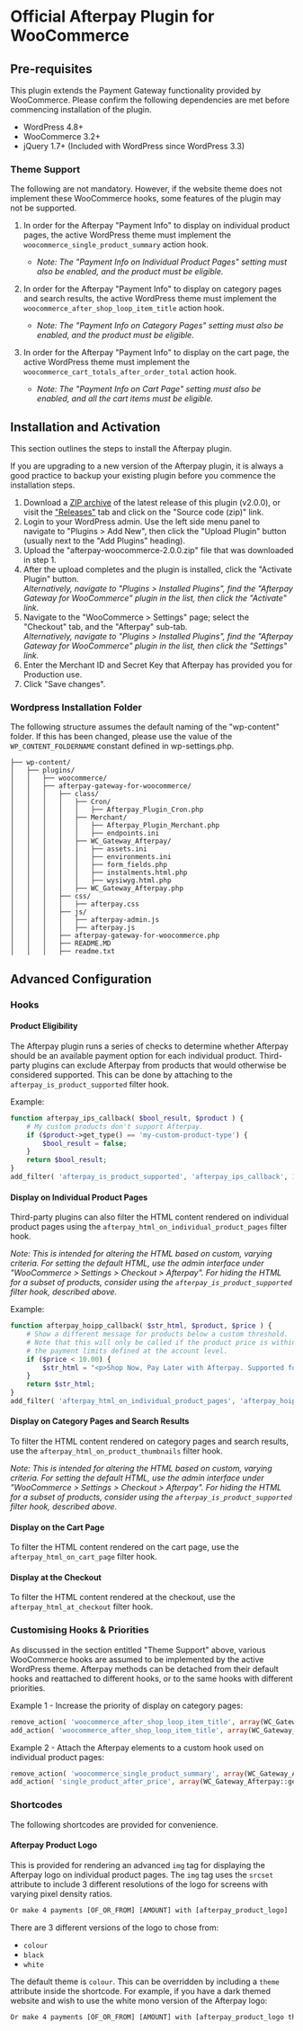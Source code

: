 # Official Afterpay Plugin for WooCommerce

## Pre-requisites

This plugin extends the Payment Gateway functionality provided by WooCommerce. Please confirm the following dependencies are met before commencing installation of the plugin.

* WordPress 4.8+
* WooCommerce 3.2+
* jQuery 1.7+ (Included with WordPress since WordPress 3.3)

### Theme Support

The following are not mandatory. However, if the website theme does not implement these WooCommerce hooks, some features of the plugin may not be supported.

1. In order for the Afterpay "Payment Info" to display on individual product pages, the active WordPress theme must implement the `woocommerce_single_product_summary` action hook.
    * _Note: The "Payment Info on Individual Product Pages" setting must also be enabled, and the product must be eligible._

2. In order for the Afterpay "Payment Info" to display on category pages and search results, the active WordPress theme must implement the `woocommerce_after_shop_loop_item_title` action hook.
    * _Note: The "Payment Info on Category Pages" setting must also be enabled, and the product must be eligible._

3. In order for the Afterpay "Payment Info" to display on the cart page, the active WordPress theme must implement the `woocommerce_cart_totals_after_order_total` action hook.
    * _Note: The "Payment Info on Cart Page" setting must also be enabled, and all the cart items must be eligible._

## Installation and Activation

This section outlines the steps to install the Afterpay plugin.

If you are upgrading to a new version of the Afterpay plugin, it is always a good practice to backup your existing plugin before you commence the installation steps.

1. Download a [ZIP archive](https://github.com/afterpay/afterpay-woocommerce/archive/v2.0.0.zip) of the latest release of this plugin (v2.0.0), or visit the ["Releases"](https://github.com/afterpay/afterpay-woocommerce/releases) tab and click on the "Source code (zip)" link.
2. Login to your WordPress admin. Use the left side menu panel to navigate to "Plugins > Add New", then click the "Upload Plugin" button (usually next to the "Add Plugins" heading).
3. Upload the "afterpay-woocommerce-2.0.0.zip" file that was downloaded in step 1.
4. After the upload completes and the plugin is installed, click the "Activate Plugin" button.  
   _Alternatively, navigate to "Plugins > Installed Plugins", find the "Afterpay Gateway for WooCommerce" plugin in the list, then click the "Activate" link._
5. Navigate to the "WooCommerce > Settings" page; select the "Checkout" tab, and the "Afterpay" sub-tab.  
   _Alternatively, navigate to "Plugins > Installed Plugins", find the "Afterpay Gateway for WooCommerce" plugin in the list, then click the "Settings" link._
6. Enter the Merchant ID and Secret Key that Afterpay has provided you for Production use.
7. Click "Save changes".

### Wordpress Installation Folder

The following structure assumes the default naming of the "wp-content" folder. If this has been changed, please use the value of the `WP_CONTENT_FOLDERNAME` constant defined in wp-settings.php.

```
├── wp-content/
│   ├── plugins/
│   │   ├── woocommerce/
│   │   ├── afterpay-gateway-for-woocommerce/
│   │   │   ├── class/
│   │   │   │   ├── Cron/
│   │   │   │   │   ├── Afterpay_Plugin_Cron.php
│   │   │   │   ├── Merchant/
│   │   │   │   │   ├── Afterpay_Plugin_Merchant.php
│   │   │   │   │   ├── endpoints.ini
│   │   │   │   ├── WC_Gateway_Afterpay/
│   │   │   │   │   ├── assets.ini
│   │   │   │   │   ├── environments.ini
│   │   │   │   │   ├── form_fields.php
│   │   │   │   │   ├── instalments.html.php
│   │   │   │   │   ├── wysiwyg.html.php
│   │   │   │   ├── WC_Gateway_Afterpay.php
│   │   │   ├── css/
│   │   │   │   ├── afterpay.css
│   │   │   ├── js/
│   │   │   │   ├── afterpay-admin.js
│   │   │   │   ├── afterpay.js
│   │   │   ├── afterpay-gateway-for-woocommerce.php
│   │   │   ├── README.MD
│   │   │   ├── readme.txt
```

## Advanced Configuration

### Hooks

#### Product Eligibility

The Afterpay plugin runs a series of checks to determine whether Afterpay should be an available payment option for each individual product. Third-party plugins can exclude Afterpay from products that would otherwise be considered supported. This can be done by attaching to the `afterpay_is_product_supported` filter hook.

Example:
```PHP
function afterpay_ips_callback( $bool_result, $product ) {
    # My custom products don't support Afterpay.
    if ($product->get_type() == 'my-custom-product-type') {
        $bool_result = false;
    }
    return $bool_result;
}
add_filter( 'afterpay_is_product_supported', 'afterpay_ips_callback', 10, 2 );
```

#### Display on Individual Product Pages

Third-party plugins can also filter the HTML content rendered on individual product pages using the `afterpay_html_on_individual_product_pages` filter hook.

*Note: This is intended for altering the HTML based on custom, varying criteria. For setting the default HTML, use the admin interface under "WooCommerce > Settings > Checkout > Afterpay". For hiding the HTML for a subset of products, consider using the `afterpay_is_product_supported` filter hook, described above.*

Example:
```PHP
function afterpay_hoipp_callback( $str_html, $product, $price ) {
    # Show a different message for products below a custom threshold.
    # Note that this will only be called if the product price is within
    # the payment limits defined at the account level.
    if ($price < 10.00) {
        $str_html = "<p>Shop Now, Pay Later with Afterpay. Supported for orders over $10.00</p>";
    }
    return $str_html;
}
add_filter( 'afterpay_html_on_individual_product_pages', 'afterpay_hoipp_callback', 10, 3 );
```

#### Display on Category Pages and Search Results

To filter the HTML content rendered on category pages and search results, use the `afterpay_html_on_product_thumbnails` filter hook.

*Note: This is intended for altering the HTML based on custom, varying criteria. For setting the default HTML, use the admin interface under "WooCommerce > Settings > Checkout > Afterpay". For hiding the HTML for a subset of products, consider using the `afterpay_is_product_supported` filter hook, described above.*

#### Display on the Cart Page

To filter the HTML content rendered on the cart page, use the `afterpay_html_on_cart_page` filter hook.

#### Display at the Checkout

To filter the HTML content rendered at the checkout, use the `afterpay_html_at_checkout` filter hook.

### Customising Hooks & Priorities

As discussed in the section entitled "Theme Support" above, various WooCommerce hooks are assumed to be implemented by the active WordPress theme. Afterpay methods can be detached from their default hooks and reattached to different hooks, or to the same hooks with different priorities.

Example 1 - Increase the priority of display on category pages:
```PHP
remove_action( 'woocommerce_after_shop_loop_item_title', array(WC_Gateway_Afterpay::getInstance(), 'print_info_for_listed_products'), 15, 0 );
add_action( 'woocommerce_after_shop_loop_item_title', array(WC_Gateway_Afterpay::getInstance(), 'print_info_for_listed_products'), 5, 0 );
```

Example 2 - Attach the Afterpay elements to a custom hook used on individual product pages:
```PHP
remove_action( 'woocommerce_single_product_summary', array(WC_Gateway_Afterpay::getInstance(), 'print_info_for_product_detail_page'), 15, 0 );
add_action( 'single_product_after_price', array(WC_Gateway_Afterpay::getInstance(), 'print_info_for_product_detail_page'), 10, 0 );
```

### Shortcodes

The following shortcodes are provided for convenience.

#### Afterpay Product Logo

This is provided for rendering an advanced `img` tag for displaying the Afterpay logo on individual product pages. The `img` tag uses the `srcset` attribute to include 3 different resolutions of the logo for screens with varying pixel density ratios.

```HTML
Or make 4 payments [OF_OR_FROM] [AMOUNT] with [afterpay_product_logo]
```

There are 3 different versions of the logo to chose from:
* `colour`
* `black`
* `white`

The default theme is `colour`. This can be overridden by including a `theme` attribute inside the shortcode. For example, if you have a dark themed website and wish to use the white mono version of the Afterpay logo:

```HTML
Or make 4 payments [OF_OR_FROM] [AMOUNT] with [afterpay_product_logo theme="white"]
```
